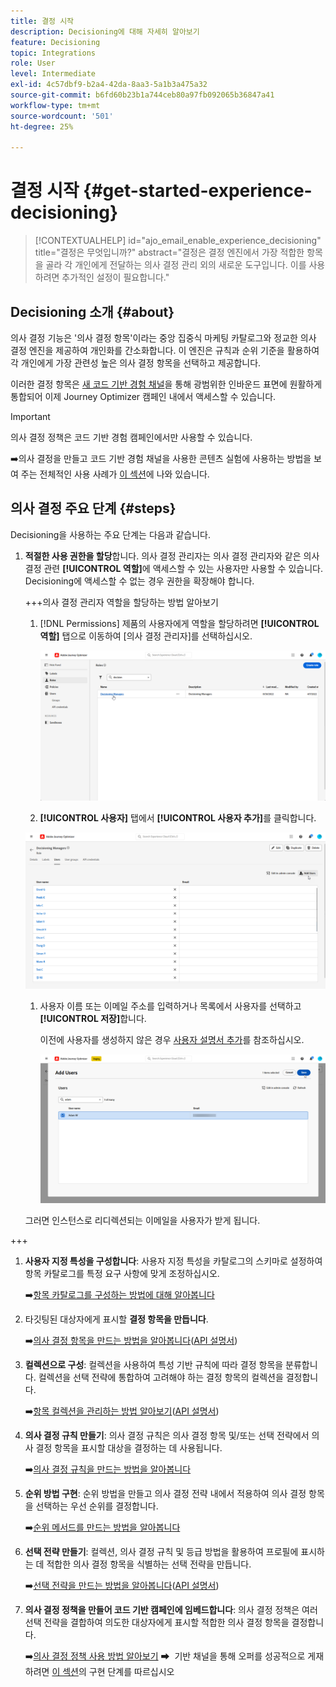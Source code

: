```yaml
---
title: 결정 시작
description: Decisioning에 대해 자세히 알아보기
feature: Decisioning
topic: Integrations
role: User
level: Intermediate
exl-id: 4c57dbf9-b2a4-42da-8aa3-5a1b3a475a32
source-git-commit: b6fd60b23b1a744ceb80a97fb092065b36847a41
workflow-type: tm+mt
source-wordcount: '501'
ht-degree: 25%

---
```


# 결정 시작 {#get-started-experience-decisioning}

>[!CONTEXTUALHELP]
>id="ajo_email_enable_experience_decisioning"
>title="결정은 무엇입니까?"
>abstract="결정은 결정 엔진에서 가장 적합한 항목을 골라 각 개인에게 전달하는 의사 결정 관리 외의 새로운 도구입니다. 이를 사용하려면 추가적인 설정이 필요합니다."

## Decisioning 소개 {#about}

의사 결정 기능은 &#39;의사 결정 항목&#39;이라는 중앙 집중식 마케팅 카탈로그와 정교한 의사 결정 엔진을 제공하여 개인화를 간소화합니다. 이 엔진은 규칙과 순위 기준을 활용하여 각 개인에게 가장 관련성 높은 의사 결정 항목을 선택하고 제공합니다.

이러한 결정 항목은 [새 코드 기반 경험 채널](https://experienceleague.adobe.com/en/docs/journey-optimizer/using/code-based-experience/get-started-code-based)을 통해 광범위한 인바운드 표면에 원활하게 통합되어 이제 Journey Optimizer 캠페인 내에서 액세스할 수 있습니다.

>[!IMPORTANT]
>
>의사 결정 정책은 코드 기반 경험 캠페인에서만 사용할 수 있습니다.

➡️의사 결정을 만들고 코드 기반 경험 채널을 사용한 콘텐츠 실험에 사용하는 방법을 보여 주는 전체적인 사용 사례가 [이 섹션](experience-decisioning-uc.md)에 나와 있습니다.

## 의사 결정 주요 단계 {#steps}

Decisioning을 사용하는 주요 단계는 다음과 같습니다.

1. **적절한 사용 권한을 할당**&#x200B;합니다. 의사 결정 관리자는 의사 결정 관리자와 같은 의사 결정 관련 **[!UICONTROL 역할]**&#x200B;에 액세스할 수 있는 사용자만 사용할 수 있습니다. Decisioning에 액세스할 수 없는 경우 권한을 확장해야 합니다.

   +++의사 결정 관리자 역할을 할당하는 방법 알아보기

   1. [!DNL Permissions] 제품의 사용자에게 역할을 할당하려면 **[!UICONTROL 역할]** 탭으로 이동하여 [의사 결정 관리자]를 선택하십시오.

      ![](assets/decision_permission_1.png)

   1.  **[!UICONTROL 사용자]** 탭에서 **[!UICONTROL 사용자 추가]**&#x200B;를 클릭합니다.

      ![](assets/decision_permission_2.png)

   1. 사용자 이름 또는 이메일 주소를 입력하거나 목록에서 사용자를 선택하고 **[!UICONTROL 저장]**&#x200B;합니다.

      이전에 사용자를 생성하지 않은 경우 [사용자 설명서 추가](https://experienceleague.adobe.com/ko/docs/experience-platform/access-control/ui/users)를 참조하십시오.

      ![](assets/decision_permission_3.png)

   그러면 인스턴스로 리디렉션되는 이메일을 사용자가 받게 됩니다.

+++

1. **사용자 지정 특성을 구성합니다**: 사용자 지정 특성을 카탈로그의 스키마로 설정하여 항목 카탈로그를 특정 요구 사항에 맞게 조정하십시오.

   ➡️[항목 카탈로그를 구성하는 방법에 대해 알아봅니다](catalogs.md)

1. 타깃팅된 대상자에게 표시할 **결정 항목을 만듭니다**.

   ➡️[의사 결정 항목을 만드는 방법을 알아봅니다](items.md)([API 설명서](api-reference/decisions-items/create.md))

1. **컬렉션으로 구성**: 컬렉션을 사용하여 특성 기반 규칙에 따라 결정 항목을 분류합니다. 컬렉션을 선택 전략에 통합하여 고려해야 하는 결정 항목의 컬렉션을 결정합니다.

   ➡️[항목 컬렉션을 관리하는 방법 알아보기](collections.md)([API 설명서](api-reference/items-collections/create.md))

1. **의사 결정 규칙 만들기**: 의사 결정 규칙은 의사 결정 항목 및/또는 선택 전략에서 의사 결정 항목을 표시할 대상을 결정하는 데 사용됩니다.

   ➡️[의사 결정 규칙을 만드는 방법을 알아봅니다](rules.md)

1. **순위 방법 구현**: 순위 방법을 만들고 의사 결정 전략 내에서 적용하여 의사 결정 항목을 선택하는 우선 순위를 결정합니다.

   ➡️[순위 메서드를 만드는 방법을 알아봅니다](ranking.md)

1. **선택 전략 만들기**: 컬렉션, 의사 결정 규칙 및 등급 방법을 활용하여 프로필에 표시하는 데 적합한 의사 결정 항목을 식별하는 선택 전략을 만듭니다.

   ➡️[선택 전략을 만드는 방법을 알아봅니다](selection-strategies.md)([API 설명서](api-reference/selection-strategies/create.md))

1. **의사 결정 정책을 만들어 코드 기반 캠페인에 임베드합니다**: 의사 결정 정책은 여러 선택 전략을 결합하여 의도한 대상자에게 표시할 적합한 의사 결정 항목을 결정합니다.

   ➡️[의사 결정 정책 사용 방법 알아보기](create-decision.md)
➡ ️ 기반 채널을 통해 오퍼를 성공적으로 게재하려면 [이 섹션](../code-based/code-based-implementation-samples.md)의 구현 단계를 따르십시오
